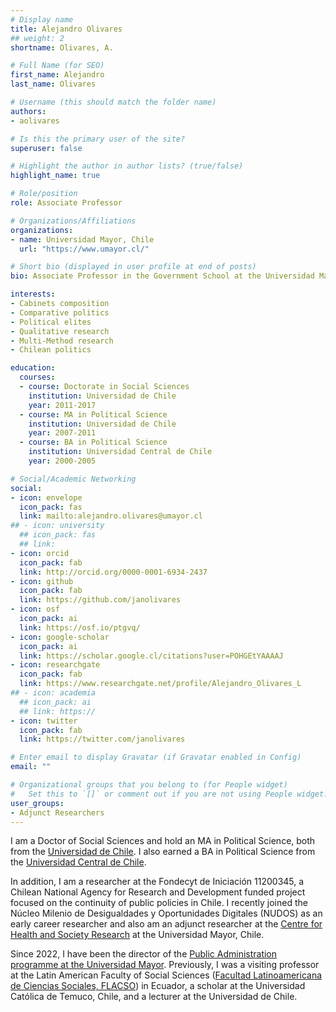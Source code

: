```yaml
---
# Display name
title: Alejandro Olivares
## weight: 2
shortname: Olivares, A.

# Full Name (for SEO)
first_name: Alejandro
last_name: Olivares

# Username (this should match the folder name)
authors:
- aolivares

# Is this the primary user of the site?
superuser: false

# Highlight the author in author lists? (true/false)
highlight_name: true

# Role/position
role: Associate Professor

# Organizations/Affiliations
organizations:
- name: Universidad Mayor, Chile
  url: "https://www.umayor.cl/"

# Short bio (displayed in user profile at end of posts)
bio: Associate Professor in the Government School at the Universidad Mayor, Chile. Adjuntct Researcher in Training Data Lab, Chile.

interests:
- Cabinets composition
- Comparative politics
- Political elites
- Qualitative research
- Multi-Method research
- Chilean politics

education:
  courses:
  - course: Doctorate in Social Sciences
    institution: Universidad de Chile
    year: 2011-2017
  - course: MA in Political Science
    institution: Universidad de Chile
    year: 2007-2011
  - course: BA in Political Science
    institution: Universidad Central de Chile
    year: 2000-2005

# Social/Academic Networking
social:
- icon: envelope
  icon_pack: fas
  link: mailto:alejandro.olivares@umayor.cl
## - icon: university
  ## icon_pack: fas
  ## link: 
- icon: orcid
  icon_pack: fab
  link: http://orcid.org/0000-0001-6934-2437
- icon: github
  icon_pack: fab
  link: https://github.com/janolivares
- icon: osf
  icon_pack: ai
  link: https://osf.io/ptgvq/
- icon: google-scholar
  icon_pack: ai
  link: https://scholar.google.cl/citations?user=POHGEtYAAAAJ
- icon: researchgate
  icon_pack: fab
  link: https://www.researchgate.net/profile/Alejandro_Olivares_L
## - icon: academia
  ## icon_pack: ai
  ## link: https://
- icon: twitter
  icon_pack: fab
  link: https://twitter.com/janolivares

# Enter email to display Gravatar (if Gravatar enabled in Config)
email: ""

# Organizational groups that you belong to (for People widget)
#   Set this to `[]` or comment out if you are not using People widget.
user_groups:
- Adjunct Researchers
---
```


I am a Doctor of Social Sciences and hold an MA in Political Science, both from the [Universidad de Chile](https://www.uchile.cl/). I also earned a BA in Political Science from the [Universidad Central de Chile](https://www.ucentral.cl/).

In addition, I am a researcher at the Fondecyt de Iniciación 11200345, a Chilean National Agency for Research and Development funded project focused on the continuity of public policies in Chile. I recently joined the Núcleo Milenio de Desigualdades y Oportunidades Digitales (NUDOS) as an early career researcher and also am an adjunct researcher at the [Centre for Health and Society Research](https://ciss.umayor.cl/) at the Universidad Mayor, Chile.

Since 2022, I have been the director of the [Public Administration programme at the Universidad Mayor](https://www.umayor.cl/um/carreras/administracion-publica-santiago/10000). Previously, I was a visiting professor at the Latin American Faculty of Social Sciences ([Facultad Latinoamericana de Ciencias Sociales, FLACSO](https://www.flacso.edu.ec/en/inicio)) in Ecuador, a scholar at the Universidad Católica de Temuco, Chile, and a lecturer at the Universidad de Chile.